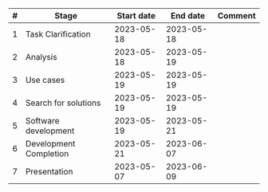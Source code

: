 | #   | Stage                  | Start date | End date   | Comment |
|-----|------------------------|------------|------------| ---     |
| 1   | Task Clarification     | 2023-05-18 | 2023-05-18 |  |
| 2   | Analysis               | 2023-05-18 | 2023-05-19 |  |
| 3   | Use cases              | 2023-05-19 | 2023-05-19 |  |
| 4   | Search for solutions   | 2023-05-19 | 2023-05-19 |  |
| 5   | Software development   | 2023-05-19 | 2023-05-21 |  |
| 6   | Development Completion | 2023-05-21 | 2023-06-07 |  |
| 7   | Presentation           | 2023-05-07 | 2023-06-09 |  |